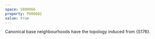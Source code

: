 ```yaml
---
space: S000066
property: P000082
value: true
---
```


Canonical base neighbourhoods have the topology induced from {S176}.
